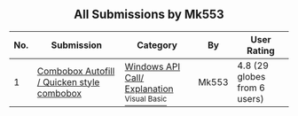 ﻿<div align="center">

## All Submissions by Mk553

</div>

No.  | Submission | Category | By   | User Rating
---- | ---------- | -------- | ---- | -----------
1 | [Combobox Autofill / Quicken style combobox<br />](https://github.com/Planet-Source-Code/mk553-combobox-autofill-quicken-style-combobox__1-11435) | [Windows API Call/ Explanation<br /><sup>Visual Basic</sup>](../ByCategory/windows-api-call-explanation__1-39.md) | Mk553 | 4.8 (29 globes from 6 users)
